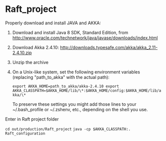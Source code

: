 # Raft_project

Properly download and install JAVA and AKKA: 

1. Download and install Java 8 SDK, Standard Edition, from
   http://www.oracle.com/technetwork/java/javase/downloads/index.html

2. Download Akka 2.4.10:
     http://downloads.typesafe.com/akka/akka_2.11-2.4.10.zip

3. Unzip the archive

4. On a Unix-like system, set the following environment variables (replacing "path_to_akka" with 
   the actual path):
   
     `export AKKA_HOME=path_to_akka/akka-2.4.10
     export AKKA_CLASSPATH=$AKKA_HOME/lib/\*:$AKKA_HOME/config:$AKKA_HOME/lib/akka/\*`

   To preserve these settings you might add those lines to your ~/.bash_profile or ~/.zshenv, etc., depending
   on the shell you use.

Enter in Raft project folder

`cd out/production/Raft_project`
`java -cp $AKKA_CLASSPATH:. Raft_configuration`
